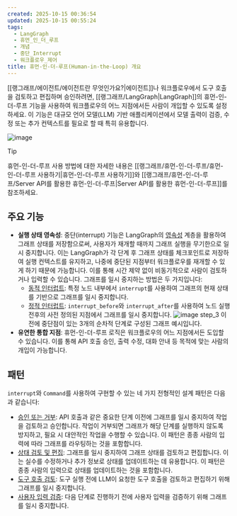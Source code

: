```yaml
---
created: 2025-10-15 00:36:54
updated: 2025-10-15 00:55:24
tags:
  - LangGraph
  - 휴먼_인_더_루프
  - 개념
  - 중단_Interrupt
  - 워크플로우_제어
title: 휴먼-인-더-루프(Human-in-the-Loop) 개요
---
```

[[랭그래프/에이전트/에이전트란 무엇인가요?|에이전트]]나 워크플로우에서 도구 호출을 검토하고 편집하며 승인하려면, [[랭그래프/LangGraph|LangGraph]]의 휴먼-인-더-루프 기능을 사용하여 워크플로우의 어느 지점에서든 사람이 개입할 수 있도록 설정하세요. 이 기능은 대규모 언어 모델(LLM) 기반 애플리케이션에서 모델 출력이 검증, 수정 또는 추가 컨텍스트를 필요로 할 때 특히 유용합니다.

![image](https://langchain-ai.github.io/langgraph/concepts/img/human_in_the_loop/tool-call-review.png)

> [!Tip]
> 휴먼-인-더-루프 사용 방법에 대한 자세한 내용은 [[랭그래프/휴먼-인-더-루프/휴먼-인-더-루프 사용하기|휴먼-인-더-루프 사용하기]]와 [[랭그래프/휴먼-인-더-루프/Server API를 활용한 휴먼-인-더-루프|Server API를 활용한 휴먼-인-더-루프]]를 참조하세요.

## 주요 기능

- **실행 상태 영속성**: 중단(interrupt) 기능은 LangGraph의 [영속성](https://langchain-ai.github.io/langgraph/concepts/persistence/) 계층을 활용하여 그래프 상태를 저장함으로써, 사용자가 재개할 때까지 그래프 실행을 무기한으로 일시 중지합니다. 이는 LangGraph가 각 단계 후 그래프 상태를 체크포인트로 저장하여 실행 컨텍스트를 유지하고, 나중에 중단된 지점부터 워크플로우를 재개할 수 있게 하기 때문에 가능합니다. 이를 통해 시간 제약 없이 비동기적으로 사람이 검토하거나 입력할 수 있습니다.
 그래프를 일시 중지하는 방법은 두 가지입니다:
  - [동적 인터럽트](랭그래프/휴먼-인-더-루프/휴먼-인-더-루프%20사용하기.md#interrupt를%20사용한%20일시%20중지): 특정 노드 내부에서 `interrupt`를 사용하여 그래프의 현재 상태를 기반으로 그래프를 일시 중지합니다.
  - [정적 인터럽트](랭그래프/휴먼-인-더-루프/휴먼-인-더-루프%20사용하기.md#인터럽트로%20디버깅하기): `interrupt_before`와 `interrupt_after`를 사용하여 노드 실행 전후의 사전 정의된 지점에서 그래프를 일시 중지합니다.
 ![image](https://langchain-ai.github.io/langgraph/concepts/img/breakpoints.png)
 step\_3 이전에 중단점이 있는 3개의 순차적 단계로 구성된 그래프 예시입니다.
- **유연한 통합 지점**: 휴먼-인-더-루프 로직은 워크플로우의 어느 지점에서든 도입할 수 있습니다. 이를 통해 API 호출 승인, 출력 수정, 대화 안내 등 목적에 맞는 사람의 개입이 가능합니다.

## 패턴

`interrupt`와 `Command`를 사용하여 구현할 수 있는 네 가지 전형적인 설계 패턴은 다음과 같습니다:

- [승인 또는 거부](랭그래프/휴먼-인-더-루프/휴먼-인-더-루프%20사용하기.md#승인%20또는%20거부): API 호출과 같은 중요한 단계 이전에 그래프를 일시 중지하여 작업을 검토하고 승인합니다. 작업이 거부되면 그래프가 해당 단계를 실행하지 않도록 방지하고, 필요 시 대안적인 작업을 수행할 수 있습니다. 이 패턴은 종종 사람의 입력에 따라 그래프를 라우팅하는 것을 포함합니다.
- [상태 검토 및 편집](랭그래프/휴먼-인-더-루프/휴먼-인-더-루프%20사용하기.md#상태%20검토%20및%20편집): 그래프를 일시 중지하여 그래프 상태를 검토하고 편집합니다. 이는 실수를 수정하거나 추가 정보로 상태를 업데이트하는 데 유용합니다. 이 패턴은 종종 사람의 입력으로 상태를 업데이트하는 것을 포함합니다.
- [도구 호출 검토](랭그래프/휴먼-인-더-루프/휴먼-인-더-루프%20사용하기.md#도구%20호출%20검토): 도구 실행 전에 LLM이 요청한 도구 호출을 검토하고 편집하기 위해 그래프를 일시 중지합니다.
- [사용자 입력 검증](랭그래프/휴먼-인-더-루프/휴먼-인-더-루프%20사용하기.md#사람%20입력%20유효성%20검사): 다음 단계로 진행하기 전에 사용자 입력을 검증하기 위해 그래프를 일시 중지합니다.
